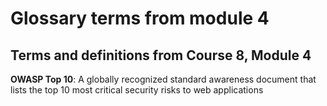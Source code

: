 # Glossary terms from module 4

## Terms and definitions from Course 8, Module 4

**OWASP Top 10**: A globally recognized standard awareness document that lists the top 10 most critical security risks to web applications